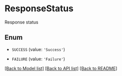 # ResponseStatus

Response status

## Enum

* `SUCCESS` (value: `'Success'`)

* `FAILURE` (value: `'Failure'`)

[[Back to Model list]](../README.md#documentation-for-models) [[Back to API list]](../README.md#documentation-for-api-endpoints) [[Back to README]](../README.md)


